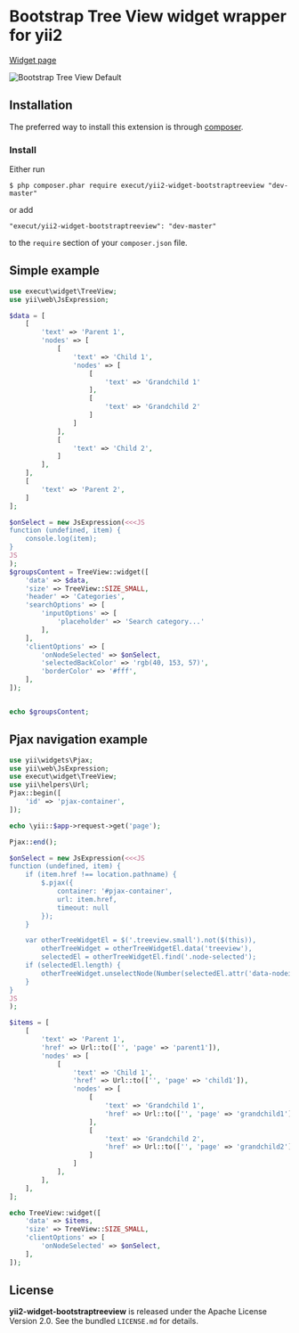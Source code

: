 # Bootstrap Tree View widget wrapper for yii2

[Widget page](https://github.com/jonmiles/bootstrap-treeview)

![Bootstrap Tree View Default](https://raw.github.com/jonmiles/bootstrap-treeview/master/screenshot/default.PNG)

## Installation

The preferred way to install this extension is through [composer](http://getcomposer.org/download/).

### Install

Either run

```
$ php composer.phar require execut/yii2-widget-bootstraptreeview "dev-master"
```

or add

```
"execut/yii2-widget-bootstraptreeview": "dev-master"
```

to the ```require``` section of your `composer.json` file.

## Simple example
```php
use execut\widget\TreeView;
use yii\web\JsExpression;

$data = [
    [
        'text' => 'Parent 1',
        'nodes' => [
            [
                'text' => 'Child 1',
                'nodes' => [
                    [
                        'text' => 'Grandchild 1'
                    ],
                    [
                        'text' => 'Grandchild 2'
                    ]
                ]
            ],
            [
                'text' => 'Child 2',
            ]
        ],
    ],
    [
        'text' => 'Parent 2',
    ]
];

$onSelect = new JsExpression(<<<JS
function (undefined, item) {
    console.log(item);
}
JS
);
$groupsContent = TreeView::widget([
    'data' => $data,
    'size' => TreeView::SIZE_SMALL,
    'header' => 'Categories',
    'searchOptions' => [
        'inputOptions' => [
            'placeholder' => 'Search category...'
        ],
    ],
    'clientOptions' => [
        'onNodeSelected' => $onSelect,
        'selectedBackColor' => 'rgb(40, 153, 57)',
        'borderColor' => '#fff',
    ],
]);


echo $groupsContent;
```

## Pjax navigation example
```php
use yii\widgets\Pjax;
use yii\web\JsExpression;
use execut\widget\TreeView;
use yii\helpers\Url;
Pjax::begin([
    'id' => 'pjax-container',
]);

echo \yii::$app->request->get('page');

Pjax::end();

$onSelect = new JsExpression(<<<JS
function (undefined, item) {
    if (item.href !== location.pathname) {
        $.pjax({
            container: '#pjax-container',
            url: item.href,
            timeout: null
        });
    }

    var otherTreeWidgetEl = $('.treeview.small').not($(this)),
        otherTreeWidget = otherTreeWidgetEl.data('treeview'),
        selectedEl = otherTreeWidgetEl.find('.node-selected');
    if (selectedEl.length) {
        otherTreeWidget.unselectNode(Number(selectedEl.attr('data-nodeid')));
    }
}
JS
);

$items = [
    [
        'text' => 'Parent 1',
        'href' => Url::to(['', 'page' => 'parent1']),
        'nodes' => [
            [
                'text' => 'Child 1',
                'href' => Url::to(['', 'page' => 'child1']),
                'nodes' => [
                    [
                        'text' => 'Grandchild 1',
                        'href' => Url::to(['', 'page' => 'grandchild1'])
                    ],
                    [
                        'text' => 'Grandchild 2',
                        'href' => Url::to(['', 'page' => 'grandchild2'])
                    ]
                ]
            ],
        ],
    ],
];

echo TreeView::widget([
    'data' => $items,
    'size' => TreeView::SIZE_SMALL,
    'clientOptions' => [
        'onNodeSelected' => $onSelect,
    ],
]);
```
## License

**yii2-widget-bootstraptreeview** is released under the Apache License Version 2.0. See the bundled `LICENSE.md` for details.